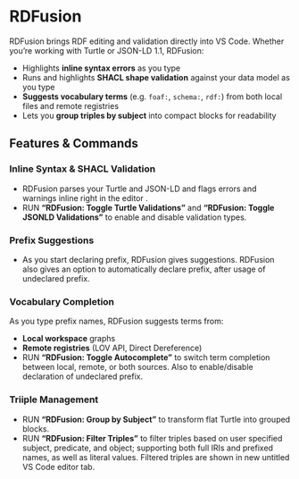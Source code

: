 # RDFusion

RDFusion brings RDF editing and validation directly into VS Code. Whether you’re working with Turtle or JSON-LD 1.1, RDFusion:

- Highlights **inline syntax errors** as you type  
- Runs and highlights **SHACL shape validation** against your data model as you type 
- **Suggests vocabulary terms** (e.g. `foaf:`, `schema:`, `rdf:`) from both local files and remote registries  
- Lets you **group triples by subject** into compact blocks for readability  

## Features & Commands

### Inline Syntax & SHACL Validation
- RDFusion parses your Turtle and JSON-LD and flags errors and warnings inline right in the editor .
- RUN **“RDFusion: Toggle Turtle Validations”** and **“RDFusion: Toggle JSONLD Validations”** to enable and disable validation types.

### Prefix Suggestions
- As you start declaring prefix, RDFusion gives suggestions. RDFusion also gives an option to automatically declare prefix, after usage of undeclared prefix.

### Vocabulary Completion
As you type prefix names, RDFusion suggests terms from:
- **Local workspace** graphs  
- **Remote registries** (LOV API, Direct Dereference)  
- RUN **“RDFusion: Toggle Autocomplete”** to switch term completion between local, remote, or both sources. Also to enable/disable declaration of undeclared prefix.

### Triiple Management  
- RUN **“RDFusion: Group by Subject”** to transform flat Turtle into grouped blocks.
- RUN **“RDFusion: Filter Triples”** to filter triples based on user specified subject, predicate, and object; supporting both full IRIs and prefixed names, as well as literal values. Filtered triples are shown in new untitled VS Code editor tab. 

